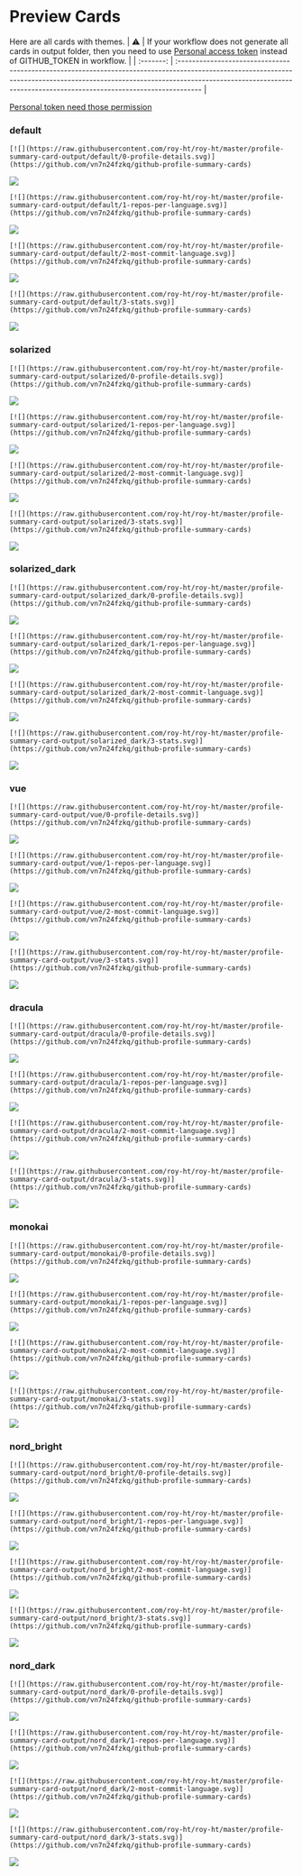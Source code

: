 
# Preview Cards

Here are all cards with themes.
| :warning: | If your workflow does not generate all cards in output folder, then you need to use [Personal access token](https://docs.github.com/en/actions/configuring-and-managing-workflows/creating-and-storing-encrypted-secrets) instead of GITHUB_TOKEN in workflow. |
| :-------: | :------------------------------------------------------------------------------------------------------------------------------------------------------------------------------------------------------------------------------------------------ |

[Personal token need those permission](https://github.com/vn7n24fzkq/github-profile-summary-cards/wiki/Personal-access-token-permissions)


### default


```
[![](https://raw.githubusercontent.com/roy-ht/roy-ht/master/profile-summary-card-output/default/0-profile-details.svg)](https://github.com/vn7n24fzkq/github-profile-summary-cards)
```
![](https://raw.githubusercontent.com/roy-ht/roy-ht/master/profile-summary-card-output/default/0-profile-details.svg)


```
[![](https://raw.githubusercontent.com/roy-ht/roy-ht/master/profile-summary-card-output/default/1-repos-per-language.svg)](https://github.com/vn7n24fzkq/github-profile-summary-cards)
```
![](https://raw.githubusercontent.com/roy-ht/roy-ht/master/profile-summary-card-output/default/1-repos-per-language.svg)


```
[![](https://raw.githubusercontent.com/roy-ht/roy-ht/master/profile-summary-card-output/default/2-most-commit-language.svg)](https://github.com/vn7n24fzkq/github-profile-summary-cards)
```
![](https://raw.githubusercontent.com/roy-ht/roy-ht/master/profile-summary-card-output/default/2-most-commit-language.svg)


```
[![](https://raw.githubusercontent.com/roy-ht/roy-ht/master/profile-summary-card-output/default/3-stats.svg)](https://github.com/vn7n24fzkq/github-profile-summary-cards)
```
![](https://raw.githubusercontent.com/roy-ht/roy-ht/master/profile-summary-card-output/default/3-stats.svg)


### solarized


```
[![](https://raw.githubusercontent.com/roy-ht/roy-ht/master/profile-summary-card-output/solarized/0-profile-details.svg)](https://github.com/vn7n24fzkq/github-profile-summary-cards)
```
![](https://raw.githubusercontent.com/roy-ht/roy-ht/master/profile-summary-card-output/solarized/0-profile-details.svg)


```
[![](https://raw.githubusercontent.com/roy-ht/roy-ht/master/profile-summary-card-output/solarized/1-repos-per-language.svg)](https://github.com/vn7n24fzkq/github-profile-summary-cards)
```
![](https://raw.githubusercontent.com/roy-ht/roy-ht/master/profile-summary-card-output/solarized/1-repos-per-language.svg)


```
[![](https://raw.githubusercontent.com/roy-ht/roy-ht/master/profile-summary-card-output/solarized/2-most-commit-language.svg)](https://github.com/vn7n24fzkq/github-profile-summary-cards)
```
![](https://raw.githubusercontent.com/roy-ht/roy-ht/master/profile-summary-card-output/solarized/2-most-commit-language.svg)


```
[![](https://raw.githubusercontent.com/roy-ht/roy-ht/master/profile-summary-card-output/solarized/3-stats.svg)](https://github.com/vn7n24fzkq/github-profile-summary-cards)
```
![](https://raw.githubusercontent.com/roy-ht/roy-ht/master/profile-summary-card-output/solarized/3-stats.svg)


### solarized_dark


```
[![](https://raw.githubusercontent.com/roy-ht/roy-ht/master/profile-summary-card-output/solarized_dark/0-profile-details.svg)](https://github.com/vn7n24fzkq/github-profile-summary-cards)
```
![](https://raw.githubusercontent.com/roy-ht/roy-ht/master/profile-summary-card-output/solarized_dark/0-profile-details.svg)


```
[![](https://raw.githubusercontent.com/roy-ht/roy-ht/master/profile-summary-card-output/solarized_dark/1-repos-per-language.svg)](https://github.com/vn7n24fzkq/github-profile-summary-cards)
```
![](https://raw.githubusercontent.com/roy-ht/roy-ht/master/profile-summary-card-output/solarized_dark/1-repos-per-language.svg)


```
[![](https://raw.githubusercontent.com/roy-ht/roy-ht/master/profile-summary-card-output/solarized_dark/2-most-commit-language.svg)](https://github.com/vn7n24fzkq/github-profile-summary-cards)
```
![](https://raw.githubusercontent.com/roy-ht/roy-ht/master/profile-summary-card-output/solarized_dark/2-most-commit-language.svg)


```
[![](https://raw.githubusercontent.com/roy-ht/roy-ht/master/profile-summary-card-output/solarized_dark/3-stats.svg)](https://github.com/vn7n24fzkq/github-profile-summary-cards)
```
![](https://raw.githubusercontent.com/roy-ht/roy-ht/master/profile-summary-card-output/solarized_dark/3-stats.svg)


### vue


```
[![](https://raw.githubusercontent.com/roy-ht/roy-ht/master/profile-summary-card-output/vue/0-profile-details.svg)](https://github.com/vn7n24fzkq/github-profile-summary-cards)
```
![](https://raw.githubusercontent.com/roy-ht/roy-ht/master/profile-summary-card-output/vue/0-profile-details.svg)


```
[![](https://raw.githubusercontent.com/roy-ht/roy-ht/master/profile-summary-card-output/vue/1-repos-per-language.svg)](https://github.com/vn7n24fzkq/github-profile-summary-cards)
```
![](https://raw.githubusercontent.com/roy-ht/roy-ht/master/profile-summary-card-output/vue/1-repos-per-language.svg)


```
[![](https://raw.githubusercontent.com/roy-ht/roy-ht/master/profile-summary-card-output/vue/2-most-commit-language.svg)](https://github.com/vn7n24fzkq/github-profile-summary-cards)
```
![](https://raw.githubusercontent.com/roy-ht/roy-ht/master/profile-summary-card-output/vue/2-most-commit-language.svg)


```
[![](https://raw.githubusercontent.com/roy-ht/roy-ht/master/profile-summary-card-output/vue/3-stats.svg)](https://github.com/vn7n24fzkq/github-profile-summary-cards)
```
![](https://raw.githubusercontent.com/roy-ht/roy-ht/master/profile-summary-card-output/vue/3-stats.svg)


### dracula


```
[![](https://raw.githubusercontent.com/roy-ht/roy-ht/master/profile-summary-card-output/dracula/0-profile-details.svg)](https://github.com/vn7n24fzkq/github-profile-summary-cards)
```
![](https://raw.githubusercontent.com/roy-ht/roy-ht/master/profile-summary-card-output/dracula/0-profile-details.svg)


```
[![](https://raw.githubusercontent.com/roy-ht/roy-ht/master/profile-summary-card-output/dracula/1-repos-per-language.svg)](https://github.com/vn7n24fzkq/github-profile-summary-cards)
```
![](https://raw.githubusercontent.com/roy-ht/roy-ht/master/profile-summary-card-output/dracula/1-repos-per-language.svg)


```
[![](https://raw.githubusercontent.com/roy-ht/roy-ht/master/profile-summary-card-output/dracula/2-most-commit-language.svg)](https://github.com/vn7n24fzkq/github-profile-summary-cards)
```
![](https://raw.githubusercontent.com/roy-ht/roy-ht/master/profile-summary-card-output/dracula/2-most-commit-language.svg)


```
[![](https://raw.githubusercontent.com/roy-ht/roy-ht/master/profile-summary-card-output/dracula/3-stats.svg)](https://github.com/vn7n24fzkq/github-profile-summary-cards)
```
![](https://raw.githubusercontent.com/roy-ht/roy-ht/master/profile-summary-card-output/dracula/3-stats.svg)


### monokai


```
[![](https://raw.githubusercontent.com/roy-ht/roy-ht/master/profile-summary-card-output/monokai/0-profile-details.svg)](https://github.com/vn7n24fzkq/github-profile-summary-cards)
```
![](https://raw.githubusercontent.com/roy-ht/roy-ht/master/profile-summary-card-output/monokai/0-profile-details.svg)


```
[![](https://raw.githubusercontent.com/roy-ht/roy-ht/master/profile-summary-card-output/monokai/1-repos-per-language.svg)](https://github.com/vn7n24fzkq/github-profile-summary-cards)
```
![](https://raw.githubusercontent.com/roy-ht/roy-ht/master/profile-summary-card-output/monokai/1-repos-per-language.svg)


```
[![](https://raw.githubusercontent.com/roy-ht/roy-ht/master/profile-summary-card-output/monokai/2-most-commit-language.svg)](https://github.com/vn7n24fzkq/github-profile-summary-cards)
```
![](https://raw.githubusercontent.com/roy-ht/roy-ht/master/profile-summary-card-output/monokai/2-most-commit-language.svg)


```
[![](https://raw.githubusercontent.com/roy-ht/roy-ht/master/profile-summary-card-output/monokai/3-stats.svg)](https://github.com/vn7n24fzkq/github-profile-summary-cards)
```
![](https://raw.githubusercontent.com/roy-ht/roy-ht/master/profile-summary-card-output/monokai/3-stats.svg)


### nord_bright


```
[![](https://raw.githubusercontent.com/roy-ht/roy-ht/master/profile-summary-card-output/nord_bright/0-profile-details.svg)](https://github.com/vn7n24fzkq/github-profile-summary-cards)
```
![](https://raw.githubusercontent.com/roy-ht/roy-ht/master/profile-summary-card-output/nord_bright/0-profile-details.svg)


```
[![](https://raw.githubusercontent.com/roy-ht/roy-ht/master/profile-summary-card-output/nord_bright/1-repos-per-language.svg)](https://github.com/vn7n24fzkq/github-profile-summary-cards)
```
![](https://raw.githubusercontent.com/roy-ht/roy-ht/master/profile-summary-card-output/nord_bright/1-repos-per-language.svg)


```
[![](https://raw.githubusercontent.com/roy-ht/roy-ht/master/profile-summary-card-output/nord_bright/2-most-commit-language.svg)](https://github.com/vn7n24fzkq/github-profile-summary-cards)
```
![](https://raw.githubusercontent.com/roy-ht/roy-ht/master/profile-summary-card-output/nord_bright/2-most-commit-language.svg)


```
[![](https://raw.githubusercontent.com/roy-ht/roy-ht/master/profile-summary-card-output/nord_bright/3-stats.svg)](https://github.com/vn7n24fzkq/github-profile-summary-cards)
```
![](https://raw.githubusercontent.com/roy-ht/roy-ht/master/profile-summary-card-output/nord_bright/3-stats.svg)


### nord_dark


```
[![](https://raw.githubusercontent.com/roy-ht/roy-ht/master/profile-summary-card-output/nord_dark/0-profile-details.svg)](https://github.com/vn7n24fzkq/github-profile-summary-cards)
```
![](https://raw.githubusercontent.com/roy-ht/roy-ht/master/profile-summary-card-output/nord_dark/0-profile-details.svg)


```
[![](https://raw.githubusercontent.com/roy-ht/roy-ht/master/profile-summary-card-output/nord_dark/1-repos-per-language.svg)](https://github.com/vn7n24fzkq/github-profile-summary-cards)
```
![](https://raw.githubusercontent.com/roy-ht/roy-ht/master/profile-summary-card-output/nord_dark/1-repos-per-language.svg)


```
[![](https://raw.githubusercontent.com/roy-ht/roy-ht/master/profile-summary-card-output/nord_dark/2-most-commit-language.svg)](https://github.com/vn7n24fzkq/github-profile-summary-cards)
```
![](https://raw.githubusercontent.com/roy-ht/roy-ht/master/profile-summary-card-output/nord_dark/2-most-commit-language.svg)


```
[![](https://raw.githubusercontent.com/roy-ht/roy-ht/master/profile-summary-card-output/nord_dark/3-stats.svg)](https://github.com/vn7n24fzkq/github-profile-summary-cards)
```
![](https://raw.githubusercontent.com/roy-ht/roy-ht/master/profile-summary-card-output/nord_dark/3-stats.svg)

